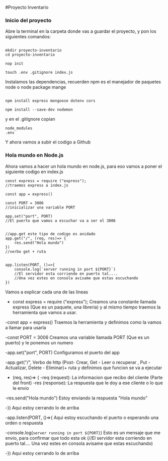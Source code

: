 #Proyecto Inventario
### Inicio del proyecto
Abre la terminal en la carpeta donde vas a guardar el proyecto, y pon los siguientes comandos:
```

mkdir proyecto-inventario
cd proyecto-inventario
```
```
nop init
```
```
touch .env .gitignore index.js
```
Instalamos las dependencias, recuerden npm es el manejador de paquetes node o node package mange
```

npm install express mongoose dotenv cors
```
```
npm install --save-dev nodemon
```
y en el .gitignore copian
```
node_modules
.env
```
Y ahora vamos a subir el codigo a Github

### Hola mundo en Node.js
Ahora vamos a hacer un hola mundo en node.js, para eso vamos a poner el siguiente codigo en index.js
```
const express = require ("express");
//traemos express a index.js 

const app = express()

const PORT = 3006
//inicializar una variable PORT

app.set("port", PORT)
//El puerto que vamos a escuchar va a ser el 3006


//app.get este tipo de codigo es anidado
app.get("/", (req, res)=> {
    res.send("Hola mundo")
})
//verbo get + ruta


app.listen(PORT, ()=>{
    console.log(`server running in port ${PORT}`)
    //El servidor esta corriendo en puerto tal....
    //Una vez estes en consola avisame que estas escuchando
})

```
Vamos a explicar cada una de las lineas 

- const express = require ("express");
Creamos una constante llamada express (Que es un paquete, una libreria) y al mismo tiempo traemos la herramienta que vamos a usar.

-const app = express()
Traemos la herramienta y definimos como la vamos a llamar para usarla

-const PORT = 3006
Creamos una variable llamada PORT (Que es un puerto) y le ponemos un numero

-app.set("port", PORT)
Configuramos el puerto del app

-app.get("/",
Verbo de http (Post- Crear, Get - Leer o recuperar , Put - Actualizar, Delete - Eliminar)+ ruta y definimos que funcion se va a ejecutar

- (req, res)=> {
   -req (request): La informacion que recibo del cliente (Parte del front)
   -res (response): La respuesta que le doy a ese cliente o lo que le envio

-res.send("Hola mundo")
Estoy enviando la respuesta "Hola mundo"

-})
Aqui estoy cerrando lo de arriba

-app.listen(PORT, ()=>{
Aqui estoy escuchando el puerto o esperando una orden o respuesta

-console.log(`server running in port ${PORT}`)
Esto es un mensaje que me envio, para confirmar que todo esta ok (//El servidor esta corriendo en puerto tal.... Una vez estes en consola avisame que estas escuchando)

-})
Aqui estoy cerrando lo de arriba